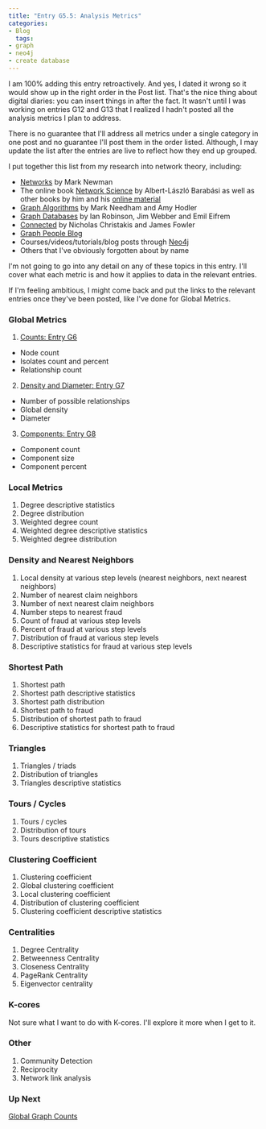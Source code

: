 ```yaml
---
title: "Entry G5.5: Analysis Metrics"
categories:
- Blog
  tags:
- graph
- neo4j
- create database
---
```


I am 100% adding this entry retroactively. And yes, I dated it wrong so it would show up in the right order in the Post list. That's the nice thing about digital diaries: you can insert things in after the fact. It wasn't until I was working on entries G12 and G13 that I realized I hadn't posted all the analysis metrics I plan to address.

There is no guarantee that I'll address all metrics under a single category in one post and no guarantee I'll post them in the order listed. Although, I may update the list after the entries are live to reflect how they end up grouped.

I put together this list from my research into network theory, including:

- [Networks](https://www.amazon.com/Networks-Mark-Newman/dp/0198805098) by Mark Newman
- The online book [Network Science](http://networksciencebook.com/) by Albert-László Barabási as well as other books by him and his [online material](https://barabasi.com/publications)
- [Graph Algorithms](https://neo4j.com/graph-algorithms-book/) by Mark Needham and Amy Hodler
- [Graph Databases](https://neo4j.com/graph-databases-book/) by Ian Robinson, Jim Webber and Emil Eifrem
- [Connected](https://neo4j.com/books/connected/) by Nicholas Christakis and James Fowler
- [Graph People Blog](https://tbgraph.wordpress.com/)
- Courses/videos/tutorials/blog posts through [Neo4j](https://neo4j.com/graphacademy/)
- Others that I've obviously forgotten about by name

I'm not going to go into any detail on any of these topics in this entry. I'll cover what each metric is and how it applies to data in the relevant entries.

If I'm feeling ambitious, I might come back and put the links to the relevant entries once they've been posted, like I've done for Global Metrics.

### Global Metrics

1. [Counts: Entry G6](https://julielinx.github.io/blog/g06_global_counts/)
  - Node count
  - Isolates count and percent
  - Relationship count
2. [Density and Diameter: Entry G7](https://julielinx.github.io/blog/g07_global_density_diameter/)
  - Number of possible relationships
  - Global density
  - Diameter
3. [Components: Entry G8](https://julielinx.github.io/blog/g08_components/)
  - Component count
  - Component size
  - Component percent

### Local Metrics

1. Degree descriptive statistics
2. Degree distribution
3. Weighted degree count
4. Weighted degree descriptive statistics
5. Weighted degree distribution

### Density and Nearest Neighbors

1. Local density at various step levels (nearest neighbors, next nearest neighbors)
2. Number of nearest claim neighbors
3. Number of next nearest claim neighbors
4. Number steps to nearest fraud
5. Count of fraud at various step levels
6. Percent of fraud at various step levels
7. Distribution of fraud at various step levels
8. Descriptive statistics for fraud at various step levels

### Shortest Path

1. Shortest path
2. Shortest path descriptive statistics
3. Shortest path distribution
4. Shortest path to fraud
5. Distribution of shortest path to fraud
6. Descriptive statistics for shortest path to fraud

### Triangles

1. Triangles / triads
2. Distribution of triangles
3. Triangles descriptive statistics

### Tours / Cycles

1. Tours / cycles
2. Distribution of tours
3. Tours descriptive statistics

### Clustering Coefficient

1. Clustering coefficient
2. Global clustering coefficient
3. Local clustering coefficient
4. Distribution of clustering coefficient
5. Clustering coefficient descriptive statistics

### Centralities

1. Degree Centrality
2. Betweenness Centrality
3. Closeness Centrality
4. PageRank Centrality
5. Eigenvector centrality

### K-cores

Not sure what I want to do with K-cores. I'll explore it more when I get to it.

### Other

1. Community Detection
2. Reciprocity
3. Network link analysis

### Up Next

[Global Graph Counts](https://julielinx.github.io/blog/g06_global_counts/)